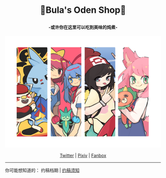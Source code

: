 <h1><p align="center">🎐Bula's Oden Shop🍢</p></h1>
<h4><p align="center">-或许你在这里可以吃到美味的炖煮-</p></h4>
<p align="center"> <img src="https://github.com/bulamika/bulamika.github.io/blob/main/images/%E5%AE%A3%E4%BC%A0%E5%9B%BE.png" width="700" > </p>
<p align="center">
<a href="https://twitter.com/Bula_Mika">Twitter</a> | <a href="https://www.pixiv.net/users/13454241">Pixiv</a> | <a href="https://bulamika.fanbox.cc/">Fanbox</a>
</p>

------------------------------------------------------
你可能想知道的：
约稿档期 | <a href="https://github.com/bulamika/bulamika.github.io/blob/main/commission/%E7%BA%A6%E7%A8%BF%E9%A1%BB%E7%9F%A5.md">约稿须知</a>


